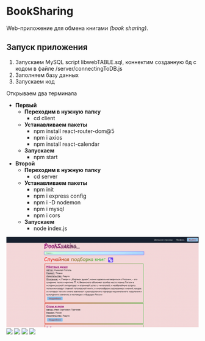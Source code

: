 # BookSharing

Web-приложение для обмена книгами _(book sharing)_.

## Запуск приложения

1. Запускаем MySQL script libwebTABLE.sql, коннектим созданную бд с кодом в файле /server/connectingToDB.js
2. Заполняем базу данных
3. Запускаем код

Открываем два терминала
- **Первый**
  - **Переходим в нужную папку**
    - cd client
  - **Устанавливаем пакеты**
    - npm install react-router-dom@5
    - npm i axios
    - npm install react-calendar
  - **Запускаем**
    - npm start
- **Второй**
  - **Переходим в нужную папку**
    - cd server
  - **Устанавливаем пакеты**
    - npm init
    - npm i express config
    - npm i -D nodemon
    - npm i mysql
    - npm i cors
  - **Запускаем**
    - node index.js

![](https://github.com/Ereme007/BookSharing.../blob/main/pictures/1.png)
![](https://github.com/Ereme007/BookSharing.../tree/main/pictures/2.png)
![](https://github.com/Ereme007/BookSharing.../tree/main/pictures/3.png)
![](https://github.com/Ereme007/BookSharing.../tree/main/pictures/4.png)
![](https://github.com/Ereme007/BookSharing.../tree/main/pictures/5.PNG)
